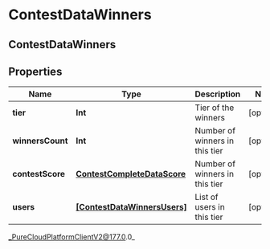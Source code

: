 # ContestDataWinners

## ContestDataWinners

## Properties

|Name | Type | Description | Notes|
|------------ | ------------- | ------------- | -------------|
| **tier** | **Int** | Tier of the winners | [optional] |
| **winnersCount** | **Int** | Number of winners in this tier | [optional] |
| **contestScore** | [**ContestCompleteDataScore**](ContestCompleteDataScore) | Number of winners in this tier | [optional] |
| **users** | [**[ContestDataWinnersUsers]**]([ContestDataWinnersUsers]) | List of users in this tier | [optional] |



_PureCloudPlatformClientV2@177.0.0_
